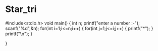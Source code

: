 # Star_tri
#include<stdio.h>
void main()
{
int n;
printf("enter a number :-");
scanf("%d",&n);
for(int i=1;i<=n;i++)
{
for(int j=1;j<=i;j++)
{
printf("*");
}
printf("\n");
}

}
